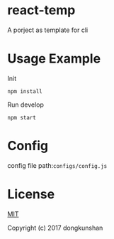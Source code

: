 react-temp
===
A porject as template for cli

Usage Example
===
Init

    npm install

Run develop

    npm start


Config
===
config file path:`configs/config.js`

License
===
[MIT](http://opensource.org/licenses/MIT)

Copyright (c) 2017 dongkunshan

